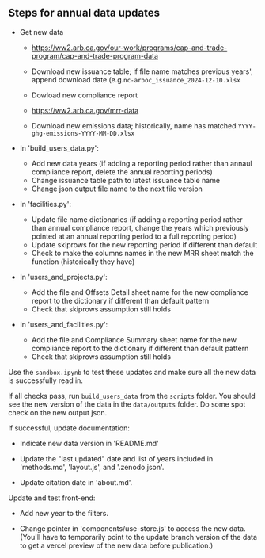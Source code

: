 ## Steps for annual data updates

- Get new data

  - https://ww2.arb.ca.gov/our-work/programs/cap-and-trade-program/cap-and-trade-program-data
  - Download new issuance table; if file name matches previous years', append download date (e.g.`nc-arboc_issuance_2024-12-10.xlsx`
  - Dowload new compliance report
  
  - https://ww2.arb.ca.gov/mrr-data
  - Download new emissions data; historically, name has matched `YYYY-ghg-emissions-YYYY-MM-DD.xlsx`


- In 'build_users_data.py':

  - Add new data years (if adding a reporting period rather than annaul compliance report, delete the annual reporting periods)
  - Change issuance table path to latest issuance table name
  - Change json output file name to the next file version

- In 'facilities.py':
  - Update file name dictionaries (if adding a reporting period rather than annual compliance report, change the years which previously pointed at an annual reporting period to a full reporting period)
  - Update skiprows for the new reporting period if different than default
  - Check to make the columns names in the new MRR sheet match the function (historically they have)

- In 'users_and_projects.py':
  - Add the file and Offsets Detail sheet name for the new compliance report to the dictionary if different than default pattern
  - Check that skiprows assumption still holds

- In 'users_and_facilities.py':
  - Add the file and Compliance Summary sheet name for the new compliance report to the dictionary if different than default pattern
  - Check that skiprows assumption still holds
  

Use the `sandbox.ipynb` to test these updates and make sure all the new data is successfully read in.

If all checks pass, run `build_users_data` from the `scripts` folder. You should see the new version of the data in the `data/outputs` folder. Do some spot check on the new output json. 

If successful, update documentation:

- Indicate new data version in 'README.md'

- Update the "last updated" date and list of years included in 'methods.md', 'layout.js', and '.zenodo.json'.

- Update citation date in 'about.md'.

Update and test front-end:

- Add new year to the filters.

- Change pointer in 'components/use-store.js' to access the new data. (You'll have to temporarily point to the update branch version of the data to get a vercel preview of the new data before publication.)
